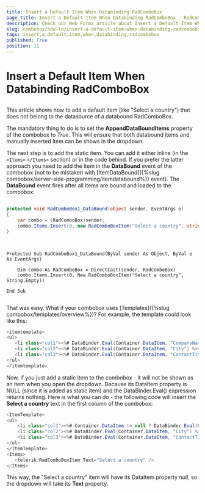 ```yaml
---
title: Insert a Default Item When Databinding RadComboBox
page_title: Insert a Default Item When Databinding RadComboBox - RadComboBox
description: Check our Web Forms article about Insert a Default Item When Databinding RadComboBox.
slug: combobox/how-to/insert-a-default-item-when-databinding-radcombobox
tags: insert,a,default,item,when,databinding,radcombobox
published: True
position: 11
---
```


# Insert a Default Item When Databinding RadComboBox



## 

This article shows how to add a default item (like "Select a country") that does not belong to the datasource of a databound RadComboBox.

The mandatory thing to do is to set the **AppendDataBoundItems** property of the combobox to *True*. This will ensure that both databound items and manually inserted item can be shows in the dropdown.

The next step is to add the static item. You can add it either inline (in the `<Items>` `</Items>` section) or in the code behind. If you prefer the latter approach you need to add the item in the **DataBound** event of the combobox (not to be mistaken with [ItemDataBound]({%slug combobox/server-side-programming/itemdatabound%}) event). The **DataBound** event fires after all items are bound and loaded to the combobox:



````C#
	
protected void RadComboBox1_DataBound(object sender, EventArgs e) 
{ 
	var combo = (RadComboBox)sender; 
	combo.Items.Insert(0, new RadComboBoxItem("Select a country", string.Empty)); 
}
	
````
````VB.NET

Protected Sub RadComboBox1_DataBound(ByVal sender As Object, ByVal e As EventArgs)

	Dim combo As RadComboBox = DirectCast(sender, RadComboBox)
	combo.Items.Insert(0, New RadComboBoxItem("Select a country", String.Empty))

End Sub
	
````


That was easy. What if your combobox uses [Templates]({%slug combobox/templates/overview%})? For example, the template could look like this:

````C#
<itemtemplate> 
<ul>     
   <li class="col1"><%# DataBinder.Eval(Container.DataItem, "CompanyName") %></li>     
   <li class="col2"><%# DataBinder.Eval(Container.DataItem, "City") %></li>     
   <li class="col3"><%# DataBinder.Eval(Container.DataItem, "ContactTitle") %></li>
</ul>
</itemtemplate>
````



Now, if you just add a static item to the combobox - it will not be shown as an item when you open the dropdown. Because its DataItem property is NULL (since it is added as static item) and the DataBinder.Eval() expression returns nothing. Here is what you can do - the following code will insert the **Select a country** text in the first column of the combobox:

````C#
<ItemTemplate>
<ul>
	<li class="col1"><%# Container.DataItem != null ? DataBinder.Eval(Container.DataItem, "CompanyName") : DataBinder.Eval(Container, "Text") %></li>
	<li class="col2"><%# DataBinder.Eval(Container.DataItem, "City") %></li>
	<li class="col3"><%# DataBinder.Eval(Container.DataItem, "ContactTitle") %></li>
</ul>
</ItemTemplate>
<Items>
   <telerik:RadComboBoxItem Text="Select a country" />
</Items> 
````



This way, the "Select a country" item will have its DataItem property null, so the dropdown will take its **Text** property.
